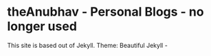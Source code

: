# theAnubhav - Personal Blogs - no longer used

This site is based out of Jekyll.
Theme: Beautiful Jekyll - 
